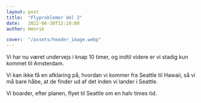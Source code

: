 ```yaml
---
layout: post
title:  "Flyproblemer del 2"
date:   2022-06-30T12:18:00
author: Henrik

cover:  "/assets/header_image.webp"
---
```


Vi har nu været undervejs i knap 10 timer, og indtil videre er vi stadig kun kommet til Amsterdam.

Vi kan ikke få en afklaring på, hvordan vi kommer fra Seattle til Hawaii, så vi må bare håbe, at de finder ud af det inden vi lander i Seattle.

Vi boarder, efter planen, flyet til Seattle om en halv times tid.
